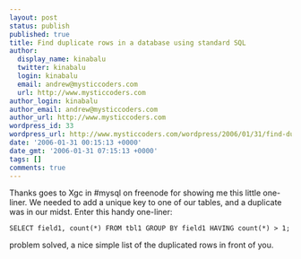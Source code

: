 ```yaml
---
layout: post
status: publish
published: true
title: Find duplicate rows in a database using standard SQL
author:
  display_name: kinabalu
  twitter: kinabalu
  login: kinabalu
  email: andrew@mysticcoders.com
  url: http://www.mysticcoders.com
author_login: kinabalu
author_email: andrew@mysticcoders.com
author_url: http://www.mysticcoders.com
wordpress_id: 33
wordpress_url: http://www.mysticcoders.com/wordpress/2006/01/31/find-duplicate-rows-in-a-database-using-standard-sql/
date: '2006-01-31 00:15:13 +0000'
date_gmt: '2006-01-31 07:15:13 +0000'
tags: []
comments: true
---
```

Thanks goes to Xgc in #mysql on freenode for showing me this little one-liner.  We needed to add a unique key to one of our tables, and a duplicate was in our midst.  Enter this handy one-liner:

```
SELECT field1, count(*) FROM tbl1 GROUP BY field1 HAVING count(*) > 1;
```

problem solved, a nice simple list of the duplicated rows in front of you.
